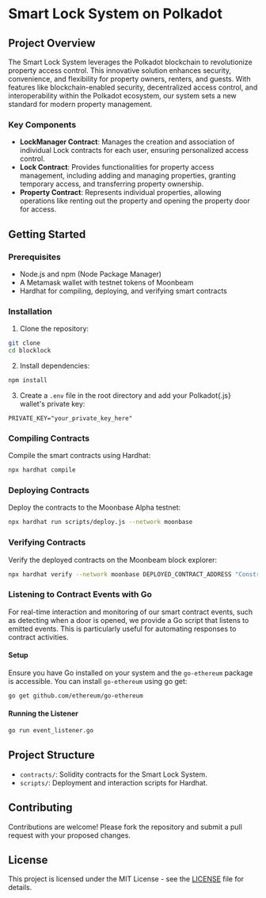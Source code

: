 # Smart Lock System on Polkadot

## Project Overview

The Smart Lock System leverages the Polkadot blockchain to revolutionize property access control. This innovative solution enhances security, convenience, and flexibility for property owners, renters, and guests. With features like blockchain-enabled security, decentralized access control, and interoperability within the Polkadot ecosystem, our system sets a new standard for modern property management.

### Key Components

- **LockManager Contract**: Manages the creation and association of individual Lock contracts for each user, ensuring personalized access control.
- **Lock Contract**: Provides functionalities for property access management, including adding and managing properties, granting temporary access, and transferring property ownership.
- **Property Contract**: Represents individual properties, allowing operations like renting out the property and opening the property door for access.

## Getting Started

### Prerequisites

- Node.js and npm (Node Package Manager)
- A Metamask wallet with testnet tokens of Moonbeam
- Hardhat for compiling, deploying, and verifying smart contracts

### Installation

1. Clone the repository:

```bash
git clone
cd blocklock
```

2. Install dependencies:

```bash
npm install
```

3. Create a `.env` file in the root directory and add your Polkadot{.js} wallet's private key:

```plaintext
PRIVATE_KEY="your_private_key_here"
```

### Compiling Contracts

Compile the smart contracts using Hardhat:

```bash
npx hardhat compile
```

### Deploying Contracts

Deploy the contracts to the Moonbase Alpha testnet:

```bash
npx hardhat run scripts/deploy.js --network moonbase
```

### Verifying Contracts

Verify the deployed contracts on the Moonbeam block explorer:

```bash
npx hardhat verify --network moonbase DEPLOYED_CONTRACT_ADDRESS "Constructor Argument 1" "Constructor Argument 2"
```

### Listening to Contract Events with Go

For real-time interaction and monitoring of our smart contract events, such as detecting when a door is opened, we provide a Go script that listens to emitted events. This is particularly useful for automating responses to contract activities.

#### Setup

Ensure you have Go installed on your system and the `go-ethereum` package is accessible. You can install `go-ethereum` using go get:

```bash
go get github.com/ethereum/go-ethereum
```

#### Running the Listener

```bash
go run event_listener.go
```

## Project Structure

- `contracts/`: Solidity contracts for the Smart Lock System.
- `scripts/`: Deployment and interaction scripts for Hardhat.

## Contributing

Contributions are welcome! Please fork the repository and submit a pull request with your proposed changes.

## License

This project is licensed under the MIT License - see the [LICENSE](LICENSE) file for details.